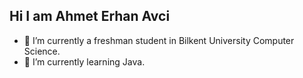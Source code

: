 ## Hi I am Ahmet Erhan Avci


- 🔭 I’m currently a freshman student in Bilkent University Computer Science.
- 🌱 I’m currently learning Java.
